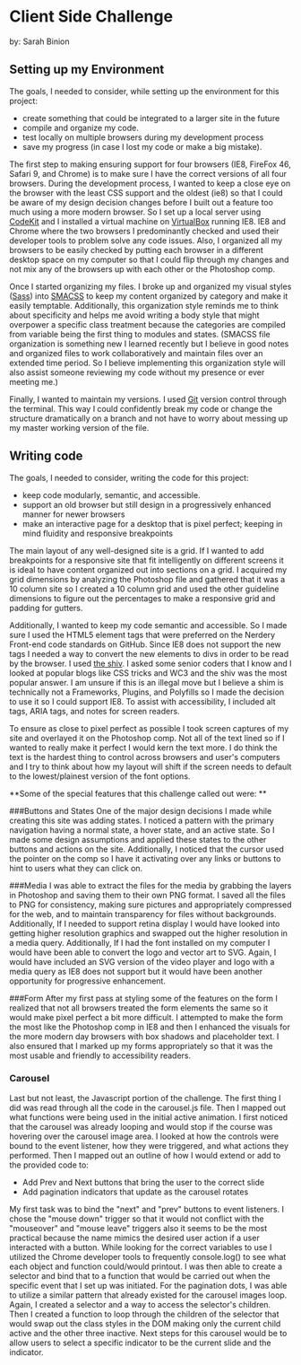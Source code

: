Client Side Challenge
========

by: Sarah Binion

## Setting up my Environment
The goals, I needed to consider, while setting up the environment for this project:

* create something that could be integrated to a larger site in the future
* compile and organize my code.
* test locally on multiple browsers during my development process
* save my progress (in case I lost my code or make a big mistake). 

The first step to making ensuring support for four browsers (IE8, FireFox 46, Safari 9, and Chrome) is to make sure I have the correct versions of all four browsers. During the development process, I wanted to keep a close eye on the browser with the least CSS support and the oldest (ie8) so that I could be aware of my design decision changes before I built out a feature too much using a more modern  browser. So I set up a local server using [CodeKit](https://incident57.com/codekit/) and I installed a virtual machine on [VirtualBox](https://www.virtualbox.org/wiki/Downloads) running IE8. IE8 and Chrome where the two browsers I predominantly checked and used their developer tools to problem solve any code issues. Also, I organized all my browsers to be easily checked by putting each browser in a different desktop space on my computer so that I could flip through my changes and not mix any of the browsers up with each other or the Photoshop comp. 

Once I started organizing my files. I broke up and organized my visual styles ([Sass](http://sass-lang.com/)) into [SMACSS](https://smacss.com/) to keep my content organized by category and make it easily temptable. Additionally, this organization style reminds me to think about specificity and helps me avoid writing a body style that might overpower a specific class treatment because the categories are compiled from variable being the first thing to modules and states. (SMACSS file organization is something new I learned recently but I believe in good notes and organized files to work collaboratively and maintain files over an extended time period. So I believe implementing this organization style will also assist someone reviewing my code without my presence or ever meeting me.)  

Finally, I wanted to maintain my versions. I used [Git](https://git-scm.com) version control through the terminal. This way I could confidently break my code or change the structure dramatically on a branch and not have to worry about messing up my master working version of the file.

## Writing code
The goals, I needed to consider, writing the code for this project:

* keep code modularly, semantic, and accessible.
* support an old browser but still design in a progressively enhanced manner for newer browsers
* make an interactive page for a desktop that is pixel perfect; keeping in mind fluidity and responsive breakpoints

The main layout of any well-designed site is a grid. If I wanted to add breakpoints for a responsive site that fit intelligently on different screens it is ideal to have content organized out into sections on a grid. I acquired my grid dimensions by analyzing the Photoshop file and gathered that it was a 10 column site so I created a 10 column grid and used the other guideline dimensions to figure out the percentages to make a responsive grid and padding for gutters.

Additionally, I wanted to keep my code semantic and accessible. So I made sure I used the HTML5 element tags that were preferred on the Nerdery Front-end code standards on GitHub. Since IE8 does not support the new tags I needed a way to convert the new elements to 
divs in order to  be read by the browser. I used [the shiv](https://github.com/aFarkas/html5shiv). I asked some senior coders that I know and I looked at popular blogs like CSS tricks and WC3 and the shiv was the most popular answer. I am unsure if this is an illegal move but I believe a shim is technically not a Frameworks, Plugins, and Polyfills so I made the decision to use it so I could support IE8. To assist with accessibility, I included alt tags, ARIA tags, and notes for screen readers.

To ensure as close to pixel perfect as possible I took screen captures of my site and overlayed it on the Photoshop comp. Not all of the text lined so if I wanted to really make it perfect I would kern the text more. I do think the text is the hardest thing to control across browsers and user's computers and I try to think about how my layout will shift if the screen needs to default to the lowest/plainest version of the font options.

**Some of the special features that this challenge called out were: **

###Buttons and States
One of the major design decisions I made while creating this site was adding states. I noticed a pattern with the primary navigation having a normal state, a hover state, and an active state. So I made some design assumptions and applied these states to the other buttons and actions on the site. Additionally, I noticed that the cursor used the pointer on the comp so I have it activating over any links or buttons to hint to users what they can click on.

###Media
I was able to extract the files for the media by grabbing the layers in Photoshop and saving them to their own PNG format. I saved all the files to PNG for consistency, making sure pictures and appropriately compressed for the web, and to maintain transparency for files without backgrounds. Additionally, If I needed to support retina display I would have looked into getting higher resolution graphics and swapped out the higher resolution in a media query. Additionally, If I had the font installed on my computer I would have been able to convert the logo and vector art to SVG. Again, I would have included an SVG version of the video player and logo with a media query as IE8 does not support but it would have been another opportunity for progressive enhancement.

###Form
After my first pass at styling some of the features on the form I realized that not all browsers treated the form elements the same so it would make pixel perfect a bit more difficult. I attempted to make the form the most like the Photoshop comp in IE8 and then I enhanced the visuals for the more modern day browsers with box shadows and placeholder text. I 
also ensured that I marked up my forms appropriately so that it was the most usable and friendly to accessibility readers.

### Carousel
Last but not least, the Javascript portion of the challenge. The first thing I did was read through all the code in the carousel.js file. Then I mapped out what functions were being used in the initial active animation. I first noticed that the carousel was already looping and would stop if the course was hovering over the carousel image area. I looked at how the controls were bound to the event listener, how they were triggered, and what actions they performed. Then I mapped out an outline of how I would extend or add to the provided code to:

* Add Prev and Next buttons that bring the user to the correct slide
* Add pagination indicators that update as the carousel rotates

My first task was to bind the "next" and "prev" buttons to event listeners. I chose the "mouse down" trigger so that it would not conflict with the "mouseover" and "mouse leave" triggers also it seems to be the most practical because the name mimics the desired user action if a user interacted with a button. While looking for the correct variables to use I utilized the Chrome developer tools to frequently console.log() to see what each object and function could/would printout. I was then able to create a selector and bind that to a function that would be carried out when the specific event that I set up was initiated. For the pagination dots, I was able to utilize a similar pattern that already existed for the carousel images loop. Again, I created a selector and a way to access the selector's children. Then I created a function  to loop through the children of the selector that would swap out the class styles in the DOM making only the current child active and the other three inactive. Next steps for this carousel would be to allow users to select a specific indicator to be the current slide and the indicator.